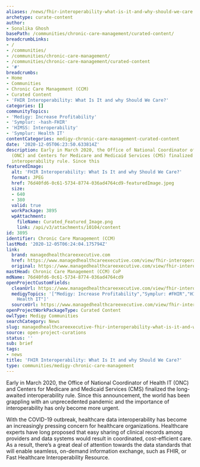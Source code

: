 ```yaml
---
aliases: /news/fhir-interoperability-what-is-it-and-why-should-we-care
archetype: curate-content
author:
- Sonalika Ghosh
basePath: /communities/chronic-care-management/curated-content/
breadcrumbLinks:
- /
- /communities/
- /communities/chronic-care-management/
- /communities/chronic-care-management/curated-content
- '#'
breadcrumbs:
- Home
- Communities
- Chronic Care Management (CCM)
- Curated Content
- 'FHIR Interoperability: What Is It and why Should We Care?'
categories: []
communityTopics:
- 'Medigy: Increase Profitability'
- 'Symplur: -hash-FHIR'
- 'HIMSS: Interoperability'
- 'Symplur: Health IT'
contentCategories: medigy-chronic-care-management-curated-content
date: '2020-12-05T06:23:50.633814Z'
description: Early in March 2020, the Office of National Coordinator of Health IT
  (ONC) and Centers for Medicare and Medicaid Services (CMS) finalized the long-awaited
  interoperability rule. Since this
featuredImage:
  alt: 'FHIR Interoperability: What Is It and why Should We Care?'
  format: JPEG
  href: 76d40fd6-0c61-5734-8774-036ad4764cd9-featuredImage.jpeg
  size:
  - 640
  - 380
  valid: true
  workPackage: 3895
  wpAttachment:
    fileName: Curated_Featured_Image.png
    link: /api/v3/attachments/10104/content
id: 3895
identifier: Chronic Care Management (CCM)
lastMod: '2020-12-05T06:24:04.175794Z'
link:
  brand: managedhealthcareexecutive.com
  href: https://www.managedhealthcareexecutive.com/view/fhir-interoperability-what-it-and-why-should-we-care
  original: https://www.managedhealthcareexecutive.com/view/fhir-interoperability-what-it-and-why-should-we-care
mastHead: Chronic Care Management (CCM) CoP
mdName: 76d40fd6-0c61-5734-8774-036ad4764cd9
openProjectCustomFields:
  cleanUrl: https://www.managedhealthcareexecutive.com/view/fhir-interoperability-what-it-and-why-should-we-care
  medigyTopics: '["Medigy: Increase Profitability","Symplur: #FHIR","HIMSS: Interoperability","Symplur:
    Health IT"]'
  sourceUrl: https://www.managedhealthcareexecutive.com/view/fhir-interoperability-what-it-and-why-should-we-care
openProjectWorkPackageType: Curated Content
owlType: Medigy Communities
searchCategory: News
slug: managedhealthcareexecutive-fhir-interoperability-what-is-it-and-why-should-we-care
source: open-project-curations
status: ''
sub: brief
tags:
- news
title: 'FHIR Interoperability: What Is It and why Should We Care?'
type: communities/medigy-chronic-care-management
---
```


<p>Early in March 2020, the Office of National Coordinator of Health IT (ONC) and Centers for Medicare and Medicaid Services (CMS) finalized the long-awaited interoperability rule. Since this announcement, the world has been grappling with an unprecedented pandemic and the importance of interoperability has only become more urgent.&nbsp;</p><p>With the COVID-19 outbreak, healthcare data interoperability has become an increasingly pressing concern for healthcare organizations. Healthcare experts have long proposed that easy sharing of clinical records among providers and data systems would result in coordinated, cost-efficient care. As a result, there’s a great deal of attention towards the data standards that will enable seamless, on-demand information exchange, such as FHIR, or Fast Healthcare Interoperability Resource.</p>